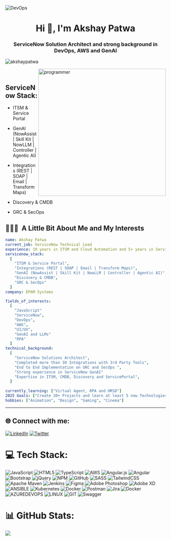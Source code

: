 ![DevOps](https://user-images.githubusercontent.com/65025208/211159463-8566903c-4322-4650-842b-c6e762eaa866.png)
<h1 align="center">Hi 👋, I'm Akshay Patwa</h1>
<h3 align="center">ServiceNow Solution Architect and strong background in DevOps, AWS and GenAI </h3>
<p align="left"> <img src="https://komarev.com/ghpvc/?username=akshaypatwa&label=Profile%20views&color=0e75b6&style=flat" alt="akshaypatwa" /> </p>

<img align="right" alt="programmer" width="400" src= "https://cdn.dribbble.com/users/14374/screenshots/3153764/media/3cf85179d755ecfdb0febb47de92109a.gif">
<br>
<h2>ServiceNow Stack:</h2>

- ITSM & Service Portal

- GenAI (NowAssist | Skill Kit | NowLLM | Controller | Agentic AI)

- Integrations (REST | SOAP | Email | Transform Maps)

- Discovery & CMDB

- GRC & SecOps

<h2> 👨🏻‍💻 &nbsp;A Little Bit About Me and My Interests</h2>

```yaml
name: Akshay Patwa
current_job: ServiceNow Technical Lead
experience: 10 years in ITSM and Cloud Automation and 5+ years in ServiceNow Platform
servicenow_stack:
  [
    "ITSM & Service Portal",
    "Integrations (REST | SOAP | Email | Transform Maps)",
    "GenAI (NowAssist | Skill Kit | NowLLM | Controller | Agentic AI)"
    "Discovery & CMDB",
    "GRC & SecOps"
  ]
company: EPAM Systems

fields_of_interests:
  [
    "JavaScript"
    "ServiceNow",
    "DevOps",
    "AWS",
    "UI/UX",
    "GenAI and LLMs"
    "RPA"
  ]
technical_background:
  [
    "ServiceNow Solutions Architect",
    "Completed more than 30 Integrations with 3rd Party Tools",
    "End to End Implementation on GRC and SecOps ",
    "Strong experience in ServiceNow GenAI"
    "Expertise in ITSM, CMDB, Discovery and ServicePortal",
  ]
  
currently_learning: ["Virtual Agent, RPA and HRSD"]
2025 Goals: ["Create 20+ Projects and learn at least 5 new Technologies."]
hobbies: ["Animation", "Design", "Gaming", "Cinema"]
```
  
---  

## 🌐 Connect with me:
[![LinkedIn](https://img.shields.io/badge/LinkedIn-%230077B5.svg?logo=linkedin&logoColor=white)](https://linkedin.com/in/akshay-patwa-ba152b63) [![Twitter](https://img.shields.io/badge/Twitter-%231DA1F2.svg?logo=Twitter&logoColor=white)](https://twitter.com/_akshaypatwa) 


# 💻 Tech Stack:
![JavaScript](https://img.shields.io/badge/javascript-%23323330.svg?style=for-the-badge&logo=javascript&logoColor=%23F7DF1E) ![HTML5](https://img.shields.io/badge/html5-%23E34F26.svg?style=for-the-badge&logo=html5&logoColor=white) ![TypeScript](https://img.shields.io/badge/typescript-%23007ACC.svg?style=for-the-badge&logo=typescript&logoColor=white) ![AWS](https://img.shields.io/badge/AWS-%23FF9900.svg?style=for-the-badge&logo=amazon-aws&logoColor=white) ![Angular.js](https://img.shields.io/badge/angular.js-%23E23237.svg?style=for-the-badge&logo=angularjs&logoColor=white) ![Angular](https://img.shields.io/badge/angular-%23DD0031.svg?style=for-the-badge&logo=angular&logoColor=white) ![Bootstrap](https://img.shields.io/badge/bootstrap-%23563D7C.svg?style=for-the-badge&logo=bootstrap&logoColor=white) ![jQuery](https://img.shields.io/badge/jquery-%230769AD.svg?style=for-the-badge&logo=jquery&logoColor=white) ![NPM](https://img.shields.io/badge/NPM-%23000000.svg?style=for-the-badge&logo=npm&logoColor=white) ![GitHub](https://img.shields.io/badge/GitHub-%23121011.svg?style=for-the-badge&logo=github&logoColor=white) ![SASS](https://img.shields.io/badge/SASS-hotpink.svg?style=for-the-badge&logo=SASS&logoColor=white) ![TailwindCSS](https://img.shields.io/badge/tailwindcss-%2338B2AC.svg?style=for-the-badge&logo=tailwind-css&logoColor=white) ![Apache Maven](https://img.shields.io/badge/Apache%20Maven-C71A36?style=for-the-badge&logo=Apache%20Maven&logoColor=white) ![Jenkins](https://img.shields.io/badge/jenkins-%232C5263.svg?style=for-the-badge&logo=jenkins&logoColor=white) 	![Figma](https://img.shields.io/badge/figma-%23F24E1E.svg?style=for-the-badge&logo=figma&logoColor=white) ![Adobe Photoshop](https://img.shields.io/badge/adobephotoshop-%2331A8FF.svg?style=for-the-badge&logo=adobephotoshop&logoColor=white) ![Adobe XD](https://img.shields.io/badge/Adobe%20XD-470137?style=for-the-badge&logo=Adobe%20XD&logoColor=#FF61F6) ![ANSIBLE](https://img.shields.io/badge/ansible-%231A1918.svg?style=for-the-badge&logo=ansible&logoColor=white) ![Kubernetes](https://img.shields.io/badge/kubernetes-%23326ce5.svg?style=for-the-badge&logo=kubernetes&logoColor=white) ![Docker](https://img.shields.io/badge/docker-%230db7ed.svg?style=for-the-badge&logo=docker&logoColor=white) ![Postman](https://img.shields.io/badge/Postman-FF6C37?style=for-the-badge&logo=postman&logoColor=white) ![Jira](https://img.shields.io/badge/jira-%230A0FFF.svg?style=for-the-badge&logo=jira&logoColor=white) ![Docker](https://img.shields.io/badge/docker-%230db7ed.svg?style=for-the-badge&logo=docker&logoColor=white) ![AZUREDEVOPS](https://img.shields.io/badge/azuredevops-0078D7.svg?style=for-the-badge&logo=azuredevops&logoColor=white&color=%230078D7) ![LINUX](https://img.shields.io/badge/Linux-FCC624?style=for-the-badge&logo=linux&logoColor=black) ![GIT](https://img.shields.io/badge/Git-fc6d26?style=for-the-badge&logo=git&logoColor=white) ![Swagger](https://img.shields.io/badge/-Swagger-%23Clojure?style=for-the-badge&logo=swagger&logoColor=white)



# 📊 GitHub Stats:
<!-- ![](https://github-readme-stats.vercel.app/api?username=akshaypatwa&theme=dark&hide_border=false&include_all_commits=true&count_private=true)<br/>

![](https://github-readme-streak-stats.herokuapp.com/?user=akshaypatwa&theme=dark&hide_border=false)<br/> -->
![](https://github-readme-stats.vercel.app/api/top-langs/?username=akshaypatwa&theme=dark&hide_border=false&include_all_commits=true&count_private=true&layout=compact)

<!--
<p><img align="left" src="https://github-readme-stats.vercel.app/api/top-langs?username=akshaypatwa&show_icons=true&locale=en&layout=compact" alt="akshaypatwa" /></p>

<p>&nbsp;<img align="center" src="https://github-readme-stats.vercel.app/api?username=akshaypatwa&show_icons=true&locale=en" alt="akshaypatwa" /></p>

<p><img align="center" src="https://github-readme-streak-stats.herokuapp.com/?user=akshaypatwa&" alt="akshaypatwa" /></p> -->
